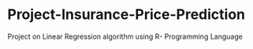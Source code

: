 # Project-Insurance-Price-Prediction
Project on Linear Regression algorithm using R- Programming Language 
